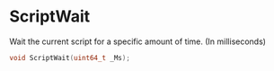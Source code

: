 # ScriptWait

Wait the current script for a specific amount of time. (In milliseconds)

```cpp
void ScriptWait(uint64_t _Ms);
```